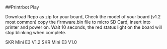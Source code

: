 ##Printrbot Play

Download Repo as zip for your board, Check the model of your board (v1.2 most common) copy the firmware.bin file to micro SD Card, insert into printer and power on. Wait 10 seconds, the red status light on the board will stop blinking when complete.

SKR Mini E3 V1.2
SKR Mini E3 V1.0



